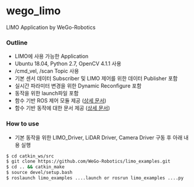 # wego_limo
LIMO Application by WeGo-Robotics

### Outline
* LIMO에 사용 가능한 Application
* Ubuntu 18.04, Python 2.7, OpenCV 4.1.1 사용
* /cmd_vel, /scan Topic 사용
* 기본 센서 데이터 Subscriber 및 LIMO 제어를 위한 데이터 Publisher 포함
* 실시간 파라미터 변경을 위한 Dynamic Reconfigure 포함
* 동작을 위한 launch파일 포함
* 함수 기반 ROS 제어 모듈 제공 ([상세 문서](https://docs.google.com/presentation/d/10CO-hCtMiG7AYF_dBP_7NSkoYQYM-HxvswAqN1BDSGE/edit?usp=sharing))
* 함수 기반 동작에 대한 문서 제공 ([상세 문서](https://docs.google.com/presentation/d/1NEUGhZ-5K-Ka9FAoMjRNX7j1X3KtOGSTw6Oytlp_P_I/edit?usp=sharing))

### How to use
* 기본 동작을 위한 LIMO_Driver, LiDAR Driver, Camera Driver 구동 후 아래 내용 실행
```bash
$ cd catkin_ws/src
$ git clone https://github.com/WeGo-Robotics/limo_examples.git
$ cd .. && catkin_make
$ source devel/setup.bash
$ roslaunch limo_examples ....launch or rosrun limo_examples ....py 
```

